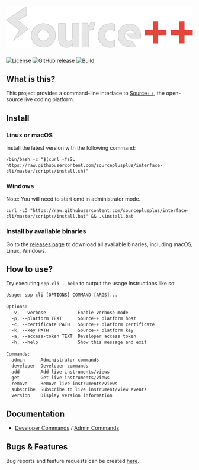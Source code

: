 # ![](https://github.com/sourceplusplus/live-platform/blob/master/.github/media/sourcepp_logo.svg)

[![License](https://camo.githubusercontent.com/93398bf31ebbfa60f726c4f6a0910291b8156be0708f3160bad60d0d0e1a4c3f/68747470733a2f2f696d672e736869656c64732e696f2f6769746875622f6c6963656e73652f736f75726365706c7573706c75732f6c6976652d706c6174666f726d)](LICENSE)
![GitHub release](https://img.shields.io/github/v/release/sourceplusplus/interface-cli?include_prereleases)
[![Build](https://github.com/sourceplusplus/interface-cli/actions/workflows/build.yml/badge.svg)](https://github.com/sourceplusplus/interface-cli/actions/workflows/build.yml)

## What is this?

This project provides a command-line interface to [Source++](https://github.com/sourceplusplus/live-platform), the open-source live coding platform.

## Install

### Linux or macOS

Install the latest version with the following command:

```shell
/bin/bash -c "$(curl -fsSL https://raw.githubusercontent.com/sourceplusplus/interface-cli/master/scripts/install.sh)"
```

### Windows

Note: You will need to start cmd in administrator mode.

```shell
curl -LO "https://raw.githubusercontent.com/sourceplusplus/interface-cli/master/scripts/install.bat" && .\install.bat
```

### Install by available binaries

Go to the [releases page](https://github.com/sourceplusplus/interface-cli/releases) to download all available binaries,
including macOS, Linux, Windows.

## How to use?

Try executing `spp-cli --help` to output the usage instructions like so:

```
Usage: spp-cli [OPTIONS] COMMAND [ARGS]...

Options:
  -v, --verbose            Enable verbose mode
  -p, --platform TEXT      Source++ platform host
  -c, --certificate PATH   Source++ platform certificate
  -k, --key PATH           Source++ platform key
  -a, --access-token TEXT  Developer access token
  -h, --help               Show this message and exit

Commands:
  admin      Administrator commands
  developer  Developer commands
  add        Add live instruments/views
  get        Get live instruments/views
  remove     Remove live instruments/views
  subscribe  Subscribe to live instrument/view events
  version    Display version information
```

## Documentation
- [Developer Commands](https://docs.sourceplus.plus/implementation/tools/clients/cli/developer/) / [Admin Commands](https://docs.sourceplus.plus/implementation/tools/clients/cli/admin/)

## Bugs & Features

Bug reports and feature requests can be created [here](https://github.com/sourceplusplus/live-platform/issues).
